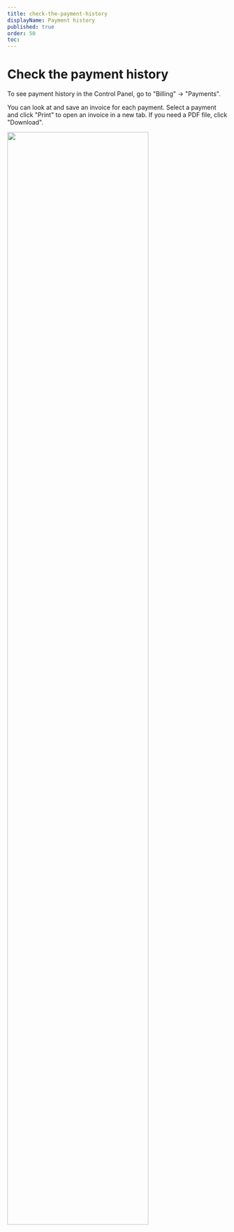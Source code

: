 ```yaml
---
title: check-the-payment-history
displayName: Payment history
published: true
order: 50
toc:
---
```

# Check the payment history

To see payment history in the Control Panel, go to "Billing" → "Payments".

You can look at and save an invoice for each payment. Select a payment and click "Print" to open an invoice in a new tab. If you need a PDF file, click "Download".

<img src="https://assets.gcore.pro/docs/hosting/payments/check-the-payment-history/mceclip0.png" alt="" width="80%">